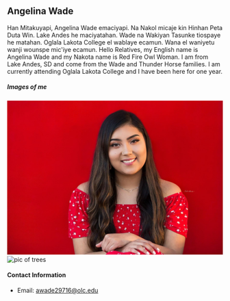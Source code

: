 ## Angelina Wade 
Han Mitakuyapi, Angelina Wade emaciyapi. Na Nakol micaje kin Hinhan Peta Duta Win. Lake Andes he maciyatahan. Wade na Wakiyan Tasunke tiospaye he matahan. Oglala Lakota College el wablaye ecamun. Wana el waniyetu wanji wounspe mic'iye ecamun.
Hello Relatives, my English name is Angelina Wade and my Nakota name is Red Fire Owl Woman. I am from Lake Andes, SD and come from the Wade and Thunder Horse families. I am currently attending Oglala Lakota College and I have been here for one year. 

##### Images of me
![professional photo.JPG](https://github.com/angelinawade12/angelinawade12.github.io/blob/a5122d985761dc4e9ba2f7b7e1ba5da564a392ac/professional%20photo.JPG) 
![pic of trees](https://imgs.mongabay.com/wp-content/uploads/sites/20/2015/09/03164048/pittsfield_state_forest_153.jpg)

#### Contact Information
* Email: awade29716@olc.edu
